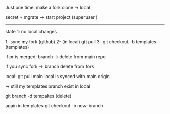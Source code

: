 Just one time:
make a fork
clone -> local 

secret + mgrate -> start project (superuser )

----------------

state 1:
no local changes

1- sync my fork (github)
2- (in local) git pull 
3- git checkout -b templates
(templates) 

if pr is merged:
branch -> delete from main repo


if you sync fork -> branch delete from fork 

local: git pull
main local is synced with main origin 


-> still my templates branch exist in local 

git branch -d tempaltes (delete)

again in templates 
git checkout -b new-branch
